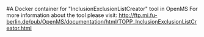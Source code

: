 #A Docker container for "InclusionExclusionListCreator" tool in OpenMS
For more information about the tool please visit:
http://ftp.mi.fu-berlin.de/pub/OpenMS/documentation/html/TOPP_InclusionExclusionListCreator.html
